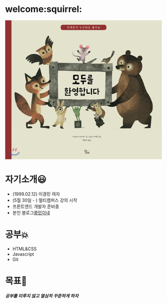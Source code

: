 # welcome:squirrel:
![환영](./환영.jpg)

# 자기소개:smiley:
- (1999.02.12) 이경민 여자
- (5월 30일 - ) 멀티캠퍼스 강의 시작
-  프론트엔드 개발자 준비중
-  본인 블로그[쭝민이네](https://blog.naver.com/tlstj212)

# 공부:collision:
- HTML&CSS
- Javascript
- Git

# 목표:eyes:
***공부를 미루지 않고 열심히 꾸준하게 하자***

